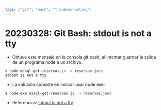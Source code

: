 ```yaml
---
tags: ["git", "bash", "troubleshooting"]
---
```


# 20230328: Git Bash: stdout is not a tty

- Obtuve este mensaje en la consola git bash, al intentar guardar la salida de un programa node a un archivo.

```sh
$ node mssql-get-reservas.js  > reservas.json
stdout is not a tty
```

- La solución consiste en indicar usar node.exe:

```sh
$ node.exe mssql-get-reservas.js  > reservas.json
```

- Referencias: [stdout is not a tty](https://stackoverflow.com/a/62532536)